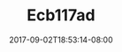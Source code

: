---
title: Ecb117ad
date: 2017-09-02T18:53:14-08:00
draft: false
location: Red Rock Canyon, NV
img_url: https://d17enza3bfujl8.cloudfront.net/ecb117ad.jpg
original_fn: ""
tags:
- Red Rock Canyon, NV
- Daniella
- climbing

---